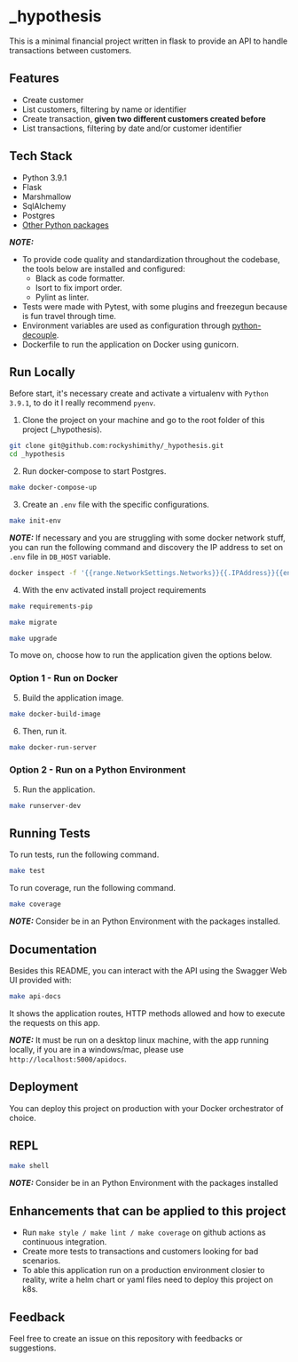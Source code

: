 # \_hypothesis

This is a minimal financial project written in flask to provide an API to handle transactions between customers.

## Features

- Create customer
- List customers, filtering by name or identifier
- Create transaction, **given two different customers created before**
- List transactions, filtering by date and/or customer identifier

## Tech Stack

- Python 3.9.1
- Flask
- Marshmallow
- SqlAlchemy
- Postgres
- [Other Python packages](requirements/requirements.in)

**_NOTE:_**

- To provide code quality and standardization throughout the codebase, the tools below are installed and configured:
  - Black as code formatter.
  - Isort to fix import order.
  - Pylint as linter.
- Tests were made with Pytest, with some plugins and freezegun because is fun travel through time.
- Environment variables are used as configuration through [python-decouple](https://github.com/henriquebastos/python-decouple).
- Dockerfile to run the application on Docker using gunicorn.

## Run Locally

Before start, it's necessary create and activate a virtualenv with `Python 3.9.1`, to do it I really recommend `pyenv`.

1.  Clone the project on your machine and go to the root folder of this project (_hypothesis).
```bash
git clone git@github.com:rockyshimithy/_hypothesis.git
cd _hypothesis
```

2. Run docker-compose to start Postgres.
```bash
make docker-compose-up
```

3. Create an `.env` file with the specific configurations.
```bash
make init-env
```
**_NOTE:_** If necessary and you are struggling with some docker network stuff, you can run the following command and discovery the IP address to set on `.env` file in `DB_HOST` variable.

```bash
docker inspect -f '{{range.NetworkSettings.Networks}}{{.IPAddress}}{{end}}' <postgres_container_identifier>
```

4. With the env activated install project requirements
```bash
make requirements-pip
```


```bash
make migrate
```

```bash
make upgrade
```

To move on, choose how to run the application given the options below.

### Option 1 - Run on Docker

5. Build the application image.
```bash
make docker-build-image
```

6. Then, run it.
```bash
make docker-run-server
```

### Option 2 - Run on a Python Environment

5. Run the application.
```bash
make runserver-dev
```

## Running Tests

To run tests, run the following command.
```bash
make test
```

To run coverage, run the following command.
```bash
make coverage
```

**_NOTE:_** Consider be in an Python Environment with the packages installed.

## Documentation

Besides this README, you can interact with the API using the Swagger Web UI provided with:
```bash
make api-docs
```
It shows the application routes, HTTP methods allowed and how to execute the requests on this app.

**_NOTE:_** It must be run on a desktop linux machine, with the app running locally, if you are in a windows/mac, please use `http://localhost:5000/apidocs`.

## Deployment

You can deploy this project on production with your Docker orchestrator of choice.

## REPL

```bash
make shell
```

**_NOTE:_** Consider be in an Python Environment with the packages installed

## Enhancements that can be applied to this project

- Run `make style / make lint / make coverage` on github actions as continuous integration.
- Create more tests to transactions and customers looking for bad scenarios.
- To able this application run on a production environment closier to reality, write a helm chart or yaml files need to deploy this project on k8s.

## Feedback

Feel free to create an issue on this repository with feedbacks or suggestions.